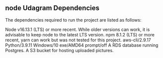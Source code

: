 ## node Udagram Dependencies
The dependencies required to run the project are listed as follows:

Node v16.13.1 (LTS) or more recent. While older versions can work, it is advisable to keep node to the latest LTS version.
npm 8.1.2 (LTS) or more recent, yarn can work but was not tested for this project.
aws-cli/2.9.17 Python/3.9.11 Windows/10 exe/AMD64 prompt/off
A RDS database running Postgres.
A S3 bucket for hosting uploaded pictures.